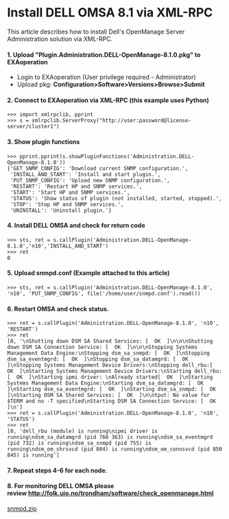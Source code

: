 # Install DELL OMSA 8.1 via XML-RPC 
This article describes how to install Dell's OpenManage Server Administration solution via XML-RPC.

#### 1. Upload "Plugin.Administration.DELL-OpenManage-8.1.0.pkg" to EXAoperation

* Login to EXAoperation (User privilege required - Administrator)
* Upload pkg: **Configuration>Software>Versions>Browse>Submit**

#### 2. Connect to EXAoperation via XML-RPC (this example uses Python)


```
>>> import xmlrpclib, pprint 
>>> s = xmlrpclib.ServerProxy("http://user:password@license-server/cluster1") 
```
#### 3. Show plugin functions


```
>>> pprint.pprint(s.showPluginFunctions('Administration.DELL-OpenManage-8.1.0'))
{'GET_SNMP_CONFIG': 'Download current SNMP configuration.',
 'INSTALL_AND_START': 'Install and start plugin.',
 'PUT_SNMP_CONFIG': 'Upload new SNMP configuration.',
 'RESTART': 'Restart HP and SNMP services.',
 'START': 'Start HP and SNMP services.',
 'STATUS': 'Show status of plugin (not installed, started, stopped).',
 'STOP': 'Stop HP and SNMP services.',
 'UNINSTALL': 'Uninstall plugin.'}
```
#### 4. Install DELL OMSA and check for return code


```
>>> sts, ret = s.callPlugin('Administration.DELL-OpenManage-8.1.0','n10','INSTALL_AND_START')
>>> ret
0
```
#### 5. Upload snmpd.conf (Example attached to this article)


```
>>> sts, ret = s.callPlugin('Administration.DELL-OpenManage-8.1.0', 'n10', 'PUT_SNMP_CONFIG', file('/home/user/snmpd.conf').read()) 
```
#### 6. Restart OMSA and check status.


```
>>> ret = s.callPlugin('Administration.DELL-OpenManage-8.1.0', 'n10', 'RESTART')
>>> ret
[0, '\nShutting down DSM SA Shared Services: [  OK  ]\n\n\nShutting down DSM SA Connection Service: [  OK  ]\n\n\nStopping Systems Management Data Engine:\nStopping dsm_sa_snmpd: [  OK  ]\nStopping dsm_sa_eventmgrd: [  OK  ]\nStopping dsm_sa_datamgrd: [  OK  ]\nStopping Systems Management Device Drivers:\nStopping dell_rbu:[  OK  ]\nStarting Systems Management Device Drivers:\nStarting dell_rbu:[  OK  ]\nStarting ipmi driver: \nAlready started[  OK  ]\nStarting Systems Management Data Engine:\nStarting dsm_sa_datamgrd: [  OK  ]\nStarting dsm_sa_eventmgrd: [  OK  ]\nStarting dsm_sa_snmpd: [  OK  ]\nStarting DSM SA Shared Services: [  OK  ]\n\ntput: No value for $TERM and no -T specified\nStarting DSM SA Connection Service: [  OK  ]\n']
>>> ret = s.callPlugin('Administration.DELL-OpenManage-8.1.0', 'n10', 'STATUS')
>>> ret
[0, 'dell_rbu (module) is running\nipmi driver is running\ndsm_sa_datamgrd (pid 760 363) is running\ndsm_sa_eventmgrd (pid 732) is running\ndsm_sa_snmpd (pid 755) is running\ndsm_om_shrsvcd (pid 804) is running\ndsm_om_connsvcd (pid 850 845) is running']
```
#### 7. Repeat steps 4-6 for each node.

#### 8. For monitoring DELL OMSA please review <http://folk.uio.no/trondham/software/check_openmanage.html>

[snmpd.zip](https://github.com/exasol/Public-Knowledgebase/files/9921941/snmpd.zip)
